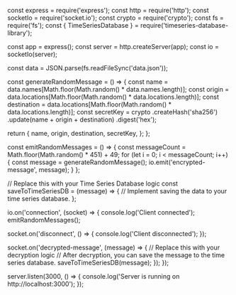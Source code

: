 const express = require('express');
const http = require('http');
const socketIo = require('socket.io');
const crypto = require('crypto');
const fs = require('fs');
const { TimeSeriesDatabase } = require('timeseries-database-library');

const app = express();
const server = http.createServer(app);
const io = socketIo(server);

const data = JSON.parse(fs.readFileSync('data.json'));

const generateRandomMessage = () => {
  const name = data.names[Math.floor(Math.random() * data.names.length)];
  const origin = data.locations[Math.floor(Math.random() * data.locations.length)];
  const destination = data.locations[Math.floor(Math.random() * data.locations.length)];
  const secretKey = crypto
    .createHash('sha256')
    .update(name + origin + destination)
    .digest('hex');

  return {
    name,
    origin,
    destination,
    secretKey,
  };
};

const emitRandomMessages = () => {
  const messageCount = Math.floor(Math.random() * 451) + 49;
  for (let i = 0; i < messageCount; i++) {
    const message = generateRandomMessage();
    io.emit('encrypted-message', message);
  }
};

// Replace this with your Time Series Database logic
const saveToTimeSeriesDB = (message) => {
  // Implement saving the data to your time series database.
};

io.on('connection', (socket) => {
  console.log('Client connected');
  emitRandomMessages();

  socket.on('disconnect', () => {
    console.log('Client disconnected');
  });

  socket.on('decrypted-message', (message) => {
    // Replace this with your decryption logic
    // After decryption, you can save the message to the time series database.
    saveToTimeSeriesDB(message);
  });
});

server.listen(3000, () => {
  console.log('Server is running on http://localhost:3000');
});
